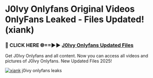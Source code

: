 # J0Ivy Onlyfans Original Videos 0nlyFans Leaked - Files Updated! (xiank)

<h3>🔴 CLICK HERE 🌐==►► <a href="https://tinyurl.com/4seja8ks" rel="nofollow">J0Ivy Onlyfans Updated Files</a></h3>

Get J0Ivy Onlyfans and all content. Now you can access all videos and pictures of J0Ivy Onlyfans. New Updated Files 2025!

[![xiank](https://i.imgur.com/EWjZXRe.gif)](https://tinyurl.com/4seja8ks)
j0ivy onlyfans leaks